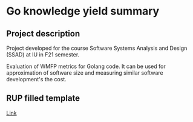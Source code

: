 # Go knowledge yield summary

## Project description
Project developed for the course Software Systems Analysis and Design (SSAD) at IU in F21 semester.

Evaluation of WMFP metrics for Golang code. It can be used for approximation of software size and measuring similar software development's the cost.


## RUP filled template
[Link](https://docs.google.com/document/d/1su-LKhZ33DbZ898iwvInVrTbZTy12idO/edit?usp=sharing&ouid=106194539643127537689&rtpof=true&sd=true)
